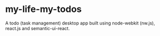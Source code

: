 # my-life-my-todos
A todo (task management) desktop app built using node-webkit (nw.js), react.js and semantic-ui-react.
